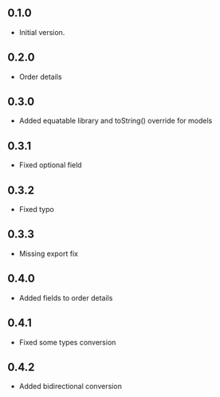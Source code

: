 ## 0.1.0

- Initial version.

## 0.2.0

- Order details

## 0.3.0

- Added equatable library and toString() override for models

## 0.3.1

- Fixed optional field

## 0.3.2

- Fixed typo

## 0.3.3

- Missing export fix

## 0.4.0

- Added fields to order details

## 0.4.1

- Fixed some types conversion

## 0.4.2

- Added bidirectional conversion
